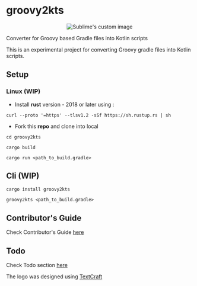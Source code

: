 # groovy2kts

<p align="center">
  <img src="https://i.imgur.com/92uHQKq.png" alt="Sublime's custom image"/>
</p>

Converter for Groovy based Gradle files into Kotlin scripts

This is an experimental project for converting Groovy gradle files into Kotlin scripts.

<!--
## Hello, DWoC!

<img src="https://imgur.com/TLx5rsv.png" width="325px" />

If you're here for a [Delta Winter of Code](https://dwoc.io) project, check out the [Contributor's Guide](https://github.com/ranaaditya/groovy2kts/wiki/DWoC-Contributor's-Guide) in the Wiki. -->


## Setup
### Linux (WIP) 

- Install **rust**  version - 2018 or later using :
```
curl --proto '=https' --tlsv1.2 -sSf https://sh.rustup.rs | sh
```

- Fork this **repo** and clone into local
```
cd groovy2kts

cargo build

cargo run <path_to_build.gradle>
```

## Cli (WIP)

```
cargo install groovy2kts

groovy2kts <path_to_build.gradle>
```
## Contributor's Guide
Check Contributor's Guide [here](https://github.com/ranaaditya/groovy2kts/wiki/DWoC-Contributor's-Guide)

## Todo
Check Todo section [here](https://github.com/ranaaditya/groovy2kts/projects/1)

The logo was designed using [TextCraft](https://textcraft.net) 
